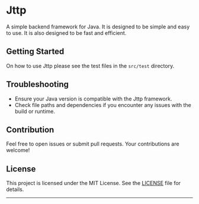 # Jttp

A simple backend framework for Java. It is designed to be simple and easy to use. It is also designed to be fast and
efficient.

## Getting Started

On how to use Jttp please see the test files in the `src/test` directory.

## Troubleshooting

-   Ensure your Java version is compatible with the Jttp framework.
-   Check file paths and dependencies if you encounter any issues with the build or runtime.

## Contribution

Feel free to open issues or submit pull requests. Your contributions are welcome!

## License

This project is licensed under the MIT License. See the [LICENSE](LICENSE) file for details.

---
